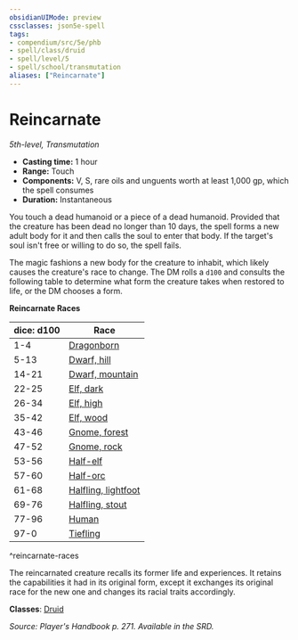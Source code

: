 ```yaml
---
obsidianUIMode: preview
cssclasses: json5e-spell
tags:
- compendium/src/5e/phb
- spell/class/druid
- spell/level/5
- spell/school/transmutation
aliases: ["Reincarnate"]
---
```

# Reincarnate
*5th-level, Transmutation*  

- **Casting time:** 1 hour
- **Range:** Touch
- **Components:** V, S, rare oils and unguents worth at least 1,000 gp, which the spell consumes
- **Duration:** Instantaneous

You touch a dead humanoid or a piece of a dead humanoid. Provided that the creature has been dead no longer than 10 days, the spell forms a new adult body for it and then calls the soul to enter that body. If the target's soul isn't free or willing to do so, the spell fails.

The magic fashions a new body for the creature to inhabit, which likely causes the creature's race to change. The DM rolls a `d100` and consults the following table to determine what form the creature takes when restored to life, or the DM chooses a form.

**Reincarnate Races**

| dice: d100 | Race |
|------------|------|
| 1-4 | [Dragonborn](dragonborn.md) |
| 5-13 | [Dwarf, hill](dwarf-hill.md) |
| 14-21 | [Dwarf, mountain](dwarf-mountain.md) |
| 22-25 | [Elf, dark](elf-drow.md) |
| 26-34 | [Elf, high](elf-high.md) |
| 35-42 | [Elf, wood](elf-wood.md) |
| 43-46 | [Gnome, forest](gnome-forest.md) |
| 47-52 | [Gnome, rock](gnome-rock.md) |
| 53-56 | [Half-elf](half-elf.md) |
| 57-60 | [Half-orc](half-orc.md) |
| 61-68 | [Halfling, lightfoot](halfling-lightfoot.md) |
| 69-76 | [Halfling, stout](halfling-stout.md) |
| 77-96 | [Human](human.md) |
| 97-0 | [Tiefling](tiefling.md) |
^reincarnate-races

The reincarnated creature recalls its former life and experiences. It retains the capabilities it had in its original form, except it exchanges its original race for the new one and changes its racial traits accordingly.

**Classes**: [Druid](druid.md)

*Source: Player's Handbook p. 271. Available in the SRD.*